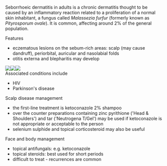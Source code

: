 Seborrhoeic dermatitis in adults is a chronic dermatitis thought to be caused by an inflammatory reaction related to a proliferation of a normal skin inhabitant, a fungus called *Malassezia furfur* (formerly known as *Pityrosporum ovale*). It is common, affecting around 2% of the general population.  
  
Features  
* eczematous lesions on the sebum\-rich areas: scalp (may cause dandruff), periorbital, auricular and nasolabial folds
* otitis externa and blepharitis may develop

  
[![](https://d32xxyeh8kfs8k.cloudfront.net/images_Passmedicine/ddd074.jpg)](https://d32xxyeh8kfs8k.cloudfront.net/images_Passmedicine/ddd074b.jpg)[![](https://d32xxyeh8kfs8k.cloudfront.net/images_Passmedicine/ddd075.jpg)](https://d32xxyeh8kfs8k.cloudfront.net/images_Passmedicine/ddd075b.jpg)[![](https://d32xxyeh8kfs8k.cloudfront.net/images_Passmedicine/ddd076.jpg)](https://d32xxyeh8kfs8k.cloudfront.net/images_Passmedicine/ddd076b.jpg)  
Associated conditions include  
* HIV
* Parkinson's disease

  
Scalp disease management  
* the first\-line treatment is ketoconazole 2% shampoo
* over the counter preparations containing zinc pyrithione ('Head \& Shoulders') and tar ('Neutrogena T/Gel') may be used if ketoconazole is not appropriate or acceptable to the person
* selenium sulphide and topical corticosteroid may also be useful

  
Face and body management  
* topical antifungals: e.g. ketoconazole
* topical steroids: best used for short periods
* difficult to treat \- recurrences are common
